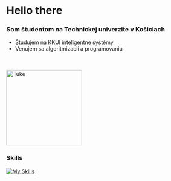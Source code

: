 # Hello there

### Som študentom na Technickej univerzite v Košiciach 
- Študujem na KKUI inteligentne systémy 
- Venujem sa algoritmizacii a programovaniu 

<br/>
<br/>
<a href="https://www.fei.tuke.sk/sk">
 <img width="200" src="https://upload.wikimedia.org/wikipedia/commons/a/a6/FEI_TUKE_logo.png" alt="Tuke" />
</a>

### Skills

[![My Skills](https://skillicons.dev/icons?i=appwrite,html,css,sass,js,ts,svelte,angular,deno,mysql,docker,git&perline=8)](https://www.linkedin.com/in/matúš-ferčák-4ba51a212)
